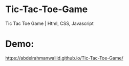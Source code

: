 # Tic-Tac-Toe-Game
Tic Tac Toe Game | Html, CSS,  Javascript
# Demo:
https://abdelrahmanwaliid.github.io/Tic-Tac-Toe-Game/
